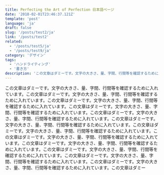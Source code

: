 ```yaml
---
title: Perfecting the Art of Perfection 日本語ページ
date: '2018-02-01T23:46:37.121Z'
template: 'post'
language: 'ja'
draft: false
slug: '/posts/test2/ja'
link: '/posts/test2'
related:
  - '/posts/test5/ja'
  - '/posts/test9/ja'
category: 'デザイン'
tags:
  - 'ハンドライティング'
  - '書き方'
description: 'この文章はダミーです。文字の大きさ、量、字間、行間等を確認するために入れています。この文章はダミーです'
---
```


この文章はダミーです。文字の大きさ、量、字間、行間等を確認するために入れています。この文章はダミーです。文字の大きさ、量、字間、行間等を確認するために入れています。この文章はダミーです。文字の大きさ、量、字間、行間等を確認するために入れています。この文章はダミーです。文字の大きさ、量、字間、行間等を確認するために入れています。この文章はダミーです。文字の大きさ、量、字間、行間等を確認するために入れています。この文章はダミーです。文字の大きさ、量、字間、行間等を確認するために入れています。この文章はダミーです。文字の大きさ、量、字間、行間等を確認するために入れています。この文章はダミーです。文字の大きさ、量、字間、行間等を確認するために入れています。この文章はダミーです。文字の大きさ、量、字間、行間等を確認するために入れています。この文章はダミーです。文字の大きさ、量、字間、行間等を確認するために入れています。この文章はダミーです。文字の大きさ、量、字間、行間等を確認するために入れています。この文章はダミーです。文字の大きさ、量、字間、行間等を確認するために入れています。この文章はダミー
